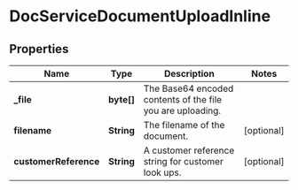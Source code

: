 

# DocServiceDocumentUploadInline


## Properties

| Name | Type | Description | Notes |
|------------ | ------------- | ------------- | -------------|
|**_file** | **byte[]** | The Base64 encoded contents of the file you are uploading. |  |
|**filename** | **String** | The filename of the document. |  [optional] |
|**customerReference** | **String** | A customer reference string for customer look ups. |  [optional] |



